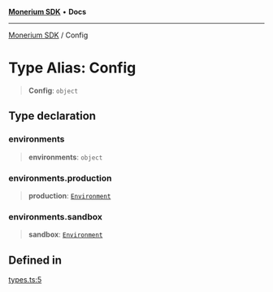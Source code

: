 [**Monerium SDK**](../README.md) • **Docs**

---

[Monerium SDK](../README.md) / Config

# Type Alias: Config

> **Config**: `object`

## Type declaration

### environments

> **environments**: `object`

### environments.production

> **production**: [`Environment`](Environment.md)

### environments.sandbox

> **sandbox**: [`Environment`](Environment.md)

## Defined in

[types.ts:5](https://github.com/monerium/js-monorepo/blob/132ae6f6b7d189aad355aa9ba25793222c11aea9/packages/sdk/src/types.ts#L5)
